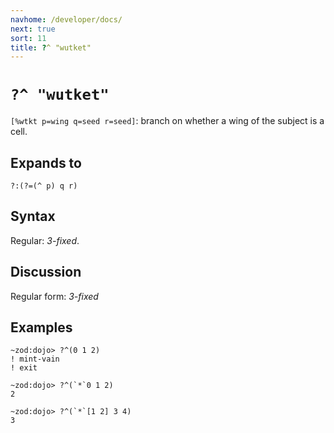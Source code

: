 ```yaml
---
navhome: /developer/docs/
next: true
sort: 11
title: ?^ "wutket"
---
```


# `?^ "wutket"`

`[%wtkt p=wing q=seed r=seed]`: branch on whether a wing 
of the subject is a cell.

## Expands to

```
?:(?=(^ p) q r)
```

## Syntax

Regular: *3-fixed*.

## Discussion

Regular form: *3-fixed*

## Examples

```
~zod:dojo> ?^(0 1 2)
! mint-vain
! exit

~zod:dojo> ?^(`*`0 1 2)
2

~zod:dojo> ?^(`*`[1 2] 3 4)
3
```
